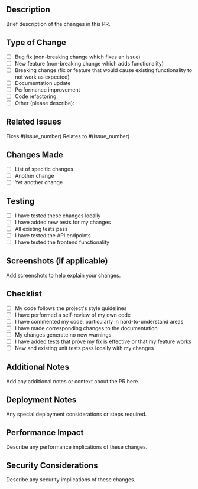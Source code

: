 ## Description
Brief description of the changes in this PR.

## Type of Change
- [ ] Bug fix (non-breaking change which fixes an issue)
- [ ] New feature (non-breaking change which adds functionality)
- [ ] Breaking change (fix or feature that would cause existing functionality to not work as expected)
- [ ] Documentation update
- [ ] Performance improvement
- [ ] Code refactoring
- [ ] Other (please describe):

## Related Issues
Fixes #(issue_number)
Relates to #(issue_number)

## Changes Made
- [ ] List of specific changes
- [ ] Another change
- [ ] Yet another change

## Testing
- [ ] I have tested these changes locally
- [ ] I have added new tests for my changes
- [ ] All existing tests pass
- [ ] I have tested the API endpoints
- [ ] I have tested the frontend functionality

## Screenshots (if applicable)
Add screenshots to help explain your changes.

## Checklist
- [ ] My code follows the project's style guidelines
- [ ] I have performed a self-review of my own code
- [ ] I have commented my code, particularly in hard-to-understand areas
- [ ] I have made corresponding changes to the documentation
- [ ] My changes generate no new warnings
- [ ] I have added tests that prove my fix is effective or that my feature works
- [ ] New and existing unit tests pass locally with my changes

## Additional Notes
Add any additional notes or context about the PR here.

## Deployment Notes
Any special deployment considerations or steps required.

## Performance Impact
Describe any performance implications of these changes.

## Security Considerations
Describe any security implications of these changes.
